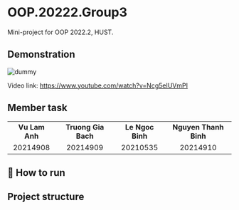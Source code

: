 OOP.20222.Group3
===
Mini-project for OOP 2022.2, HUST.

Demonstration
---
![dummy](https://github.com/BinhNguyenBG/OOP_Project/blob/dbab7554cd4bdf7cf853ff8b820755d25228ac4a/Demo.png)

Video link: https://www.youtube.com/watch?v=Ncg5eIUVmPI

Member task
---
|  |  |  |  |
| :---: | :---: | :---: | :---: |
| **Vu Lam Anh** | **Truong Gia Bach** | **Le Ngoc Binh** | **Nguyen Thanh Binh** |
| 20214908 | 20214909 | 20210535 | 20214910 |


## 🚀 How to run


## Project structure

    
